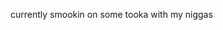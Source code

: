 
currently smookin on some tooka with my niggas

<!---
Jimbuzas/Jimbuzas is a ✨ special ✨ repository because its `README.md` (this file) appears on your GitHub profile.
You can click the Preview link to take a look at your changes.
--->
